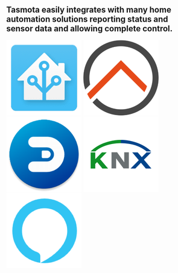 
<h2>Tasmota easily integrates with many home automation solutions reporting status and sensor data and allowing complete control.</h2>

[![HomeAssistant](../_media/logo/home-assistant.png ":no-zoom")](/integrations/Home-Assistant)
[![openHAB](../_media/logo/openhab.png ":no-zoom")](/integrations/openHAB)
[![Domoticz](../_media/logo/domoticz.png ":no-zoom")](/integrations/Domoticz)
[![KNX](../_media/logo/knx.png ":no-zoom")](/integrations/KNX)
[![Alexa](../_media/logo/alexa.png ":no-zoom")](/integrations/Alexa)
